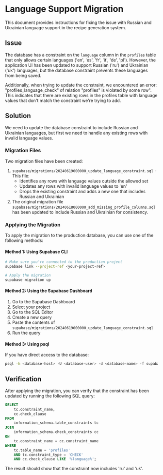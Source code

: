 # Language Support Migration

This document provides instructions for fixing the issue with Russian and Ukrainian language support in the recipe generation system.

## Issue

The database has a constraint on the `language` column in the `profiles` table that only allows certain languages ('en', 'es', 'fr', 'it', 'de', 'pl'). However, the application UI has been updated to support Russian ('ru') and Ukrainian ('uk') languages, but the database constraint prevents these languages from being saved.

Additionally, when trying to update the constraint, we encountered an error: "profiles_language_check" of relation "profiles" is violated by some row". This indicates that there are existing rows in the profiles table with language values that don't match the constraint we're trying to add.

## Solution

We need to update the database constraint to include Russian and Ukrainian languages, but first we need to handle any existing rows with invalid language values.

### Migration Files

Two migration files have been created:

1. `supabase/migrations/20240619000000_update_language_constraint.sql` - This file:
   - Identifies any rows with language values outside the allowed set
   - Updates any rows with invalid language values to 'en'
   - Drops the existing constraint and adds a new one that includes Russian and Ukrainian
2. The original migration file `supabase/migrations/20240618000000_add_missing_profile_columns.sql` has been updated to include Russian and Ukrainian for consistency.

### Applying the Migration

To apply the migration to the production database, you can use one of the following methods:

#### Method 1: Using Supabase CLI

```bash
# Make sure you're connected to the production project
supabase link --project-ref <your-project-ref>

# Apply the migration
supabase migration up
```

#### Method 2: Using the Supabase Dashboard

1. Go to the Supabase Dashboard
2. Select your project
3. Go to the SQL Editor
4. Create a new query
5. Paste the contents of `supabase/migrations/20240619000000_update_language_constraint.sql`
6. Run the query

#### Method 3: Using psql

If you have direct access to the database:

```bash
psql -h <database-host> -U <database-user> -d <database-name> -f supabase/migrations/20240619000000_update_language_constraint.sql
```

## Verification

After applying the migration, you can verify that the constraint has been updated by running the following SQL query:

```sql
SELECT 
    tc.constraint_name, 
    cc.check_clause
FROM 
    information_schema.table_constraints tc
JOIN 
    information_schema.check_constraints cc
ON 
    tc.constraint_name = cc.constraint_name
WHERE 
    tc.table_name = 'profiles' 
    AND tc.constraint_type = 'CHECK'
    AND cc.check_clause LIKE '%language%';
```

The result should show that the constraint now includes 'ru' and 'uk'. 